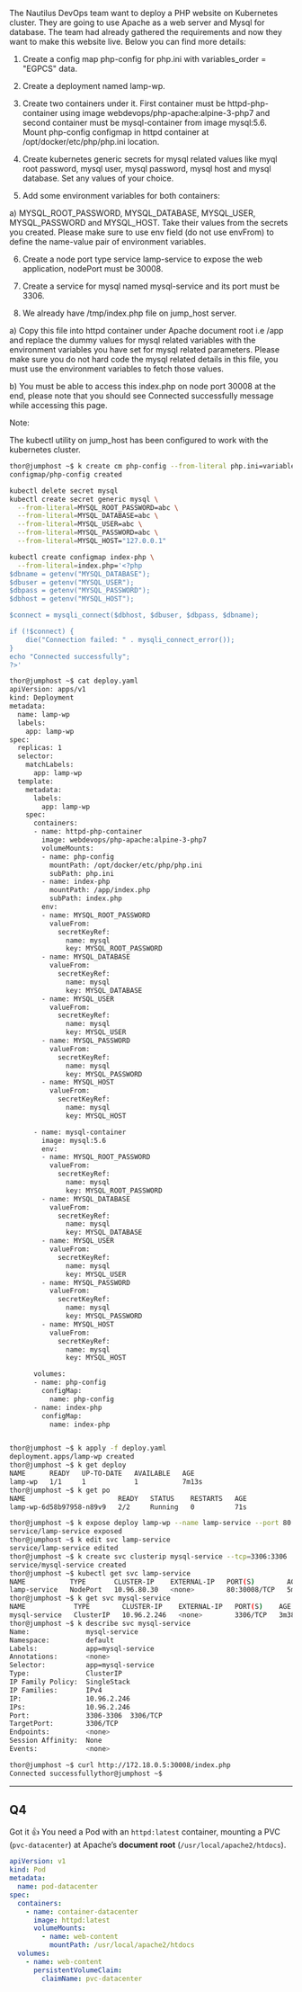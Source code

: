 The Nautilus DevOps team want to deploy a PHP website on Kubernetes cluster. They are going to use Apache as a web server and Mysql for database. The team had already gathered the requirements and now they want to make this website live. Below you can find more details:



1) Create a config map php-config for php.ini with variables_order = "EGPCS" data.


2) Create a deployment named lamp-wp.


3) Create two containers under it. First container must be httpd-php-container using image webdevops/php-apache:alpine-3-php7 and second container must be mysql-container from image mysql:5.6. Mount php-config configmap in httpd container at /opt/docker/etc/php/php.ini location.


4) Create kubernetes generic secrets for mysql related values like myql root password, mysql user, mysql password, mysql host and mysql database. Set any values of your choice.


5) Add some environment variables for both containers:


a) MYSQL_ROOT_PASSWORD, MYSQL_DATABASE, MYSQL_USER, MYSQL_PASSWORD and MYSQL_HOST. Take their values from the secrets you created. Please make sure to use env field (do not use envFrom) to define the name-value pair of environment variables.


6) Create a node port type service lamp-service to expose the web application, nodePort must be 30008.


7) Create a service for mysql named mysql-service and its port must be 3306.


8) We already have /tmp/index.php file on jump_host server.


a) Copy this file into httpd container under Apache document root i.e /app and replace the dummy values for mysql related variables with the environment variables you have set for mysql related parameters. Please make sure you do not hard code the mysql related details in this file, you must use the environment variables to fetch those values.


b) You must be able to access this index.php on node port 30008 at the end, please note that you should see Connected successfully message while accessing this page.


Note:


The kubectl utility on jump_host has been configured to work with the kubernetes cluster.

```bash
thor@jumphost ~$ k create cm php-config --from-literal php.ini=variables_order="EGPCS"
configmap/php-config created

kubectl delete secret mysql
kubectl create secret generic mysql \
  --from-literal=MYSQL_ROOT_PASSWORD=abc \
  --from-literal=MYSQL_DATABASE=abc \
  --from-literal=MYSQL_USER=abc \
  --from-literal=MYSQL_PASSWORD=abc \
  --from-literal=MYSQL_HOST="127.0.0.1"

kubectl create configmap index-php \
  --from-literal=index.php='<?php
$dbname = getenv("MYSQL_DATABASE");
$dbuser = getenv("MYSQL_USER");
$dbpass = getenv("MYSQL_PASSWORD");
$dbhost = getenv("MYSQL_HOST");

$connect = mysqli_connect($dbhost, $dbuser, $dbpass, $dbname);

if (!$connect) {
    die("Connection failed: " . mysqli_connect_error());
}
echo "Connected successfully";
?>'

thor@jumphost ~$ cat deploy.yaml 
apiVersion: apps/v1
kind: Deployment
metadata:
  name: lamp-wp
  labels:
    app: lamp-wp
spec:
  replicas: 1
  selector:
    matchLabels:
      app: lamp-wp
  template:
    metadata:
      labels:
        app: lamp-wp
    spec:
      containers:
      - name: httpd-php-container
        image: webdevops/php-apache:alpine-3-php7
        volumeMounts:
        - name: php-config
          mountPath: /opt/docker/etc/php/php.ini
          subPath: php.ini
        - name: index-php
          mountPath: /app/index.php
          subPath: index.php
        env:
        - name: MYSQL_ROOT_PASSWORD
          valueFrom:
            secretKeyRef:
              name: mysql
              key: MYSQL_ROOT_PASSWORD
        - name: MYSQL_DATABASE
          valueFrom:
            secretKeyRef:
              name: mysql
              key: MYSQL_DATABASE
        - name: MYSQL_USER
          valueFrom:
            secretKeyRef:
              name: mysql
              key: MYSQL_USER
        - name: MYSQL_PASSWORD
          valueFrom:
            secretKeyRef:
              name: mysql
              key: MYSQL_PASSWORD
        - name: MYSQL_HOST
          valueFrom:
            secretKeyRef:
              name: mysql
              key: MYSQL_HOST

      - name: mysql-container
        image: mysql:5.6
        env:
        - name: MYSQL_ROOT_PASSWORD
          valueFrom:
            secretKeyRef:
              name: mysql
              key: MYSQL_ROOT_PASSWORD
        - name: MYSQL_DATABASE
          valueFrom:
            secretKeyRef:
              name: mysql
              key: MYSQL_DATABASE
        - name: MYSQL_USER
          valueFrom:
            secretKeyRef:
              name: mysql
              key: MYSQL_USER
        - name: MYSQL_PASSWORD
          valueFrom:
            secretKeyRef:
              name: mysql
              key: MYSQL_PASSWORD
        - name: MYSQL_HOST
          valueFrom:
            secretKeyRef:
              name: mysql
              key: MYSQL_HOST

      volumes:
      - name: php-config
        configMap:
          name: php-config
      - name: index-php
        configMap:
          name: index-php


thor@jumphost ~$ k apply -f deploy.yaml 
deployment.apps/lamp-wp created
thor@jumphost ~$ k get deploy
NAME      READY   UP-TO-DATE   AVAILABLE   AGE
lamp-wp   1/1     1            1           7m13s
thor@jumphost ~$ k get po
NAME                       READY   STATUS    RESTARTS   AGE
lamp-wp-6d58b97958-n89v9   2/2     Running   0          71s

thor@jumphost ~$ k expose deploy lamp-wp --name lamp-service --port 80 --type NodePort
service/lamp-service exposed
thor@jumphost ~$ k edit svc lamp-service 
service/lamp-service edited
thor@jumphost ~$ k create svc clusterip mysql-service --tcp=3306:3306
service/mysql-service created
thor@jumphost ~$ kubectl get svc lamp-service
NAME           TYPE       CLUSTER-IP    EXTERNAL-IP   PORT(S)        AGE
lamp-service   NodePort   10.96.80.30   <none>        80:30008/TCP   5m5s
thor@jumphost ~$ k get svc mysql-service 
NAME            TYPE        CLUSTER-IP    EXTERNAL-IP   PORT(S)    AGE
mysql-service   ClusterIP   10.96.2.246   <none>        3306/TCP   3m38s
thor@jumphost ~$ k describe svc mysql-service 
Name:              mysql-service
Namespace:         default
Labels:            app=mysql-service
Annotations:       <none>
Selector:          app=mysql-service
Type:              ClusterIP
IP Family Policy:  SingleStack
IP Families:       IPv4
IP:                10.96.2.246
IPs:               10.96.2.246
Port:              3306-3306  3306/TCP
TargetPort:        3306/TCP
Endpoints:         <none>
Session Affinity:  None
Events:            <none>

thor@jumphost ~$ curl http://172.18.0.5:30008/index.php
Connected successfullythor@jumphost ~$ 
```
---
## Q4
Got it 👍 You need a Pod with an `httpd:latest` container, mounting a PVC (`pvc-datacenter`) at Apache’s **document root** (`/usr/local/apache2/htdocs`).

```yaml
apiVersion: v1
kind: Pod
metadata:
  name: pod-datacenter
spec:
  containers:
    - name: container-datacenter
      image: httpd:latest
      volumeMounts:
        - name: web-content
          mountPath: /usr/local/apache2/htdocs
  volumes:
    - name: web-content
      persistentVolumeClaim:
        claimName: pvc-datacenter
```
